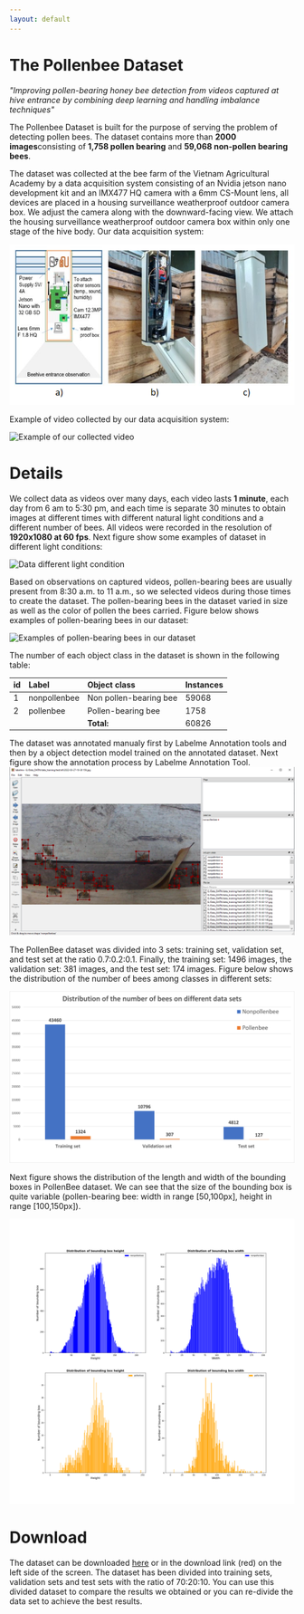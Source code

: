 ```yaml
---
layout: default
---
```

# The Pollenbee Dataset
_"Improving pollen-bearing honey bee detection from videos captured at hive entrance by combining deep learning and handling imbalance techniques"_

The Pollenbee Dataset is built for the purpose of serving the problem of detecting pollen bees. The dataset contains more than **2000 images**consisting of **1,758 pollen bearing** and **59,068 non-pollen bearing bees**. 

The dataset was collected at the bee farm of the Vietnam Agricultural Academy by a data acquisition system consisting of an Nvidia jetson nano development kit and an IMX477 HQ camera with a 6mm CS-Mount lens, all devices are placed in a housing surveillance weatherproof outdoor camera box. We adjust the camera along with the downward-facing view. We attach the housing surveillance weatherproof outdoor camera box within only one stage of the hive body. Our data acquisition system:

![Data acquisition system](images/system.PNG)

Example of video collected by our data acquisition system:

![Example of our collected video](images/video_dataset.gif)

# Details
We collect data as videos over many days, each video lasts **1 minute**, each day from 6 am to 5:30 pm, and each time is separate 30 minutes to obtain images at different times with different natural light conditions and a different number of bees. All videos were recorded in the resolution of **1920x1080 at 60 fps**. Next figure show some examples of dataset in different light conditions:

![Data different light condition](images/light_condition.png)

Based on observations on captured videos, pollen-bearing bees are usually present from 8:30 a.m. to 11 a.m., so we selected videos during those times to create the dataset. The pollen-bearing bees in the dataset varied in size as well as the color of pollen the bees carried. Figure below shows examples of pollen-bearing bees in our dataset:

![Examples of pollen-bearing bees in our dataset](images/pollenbee_variety.png)

The number of each object class in the dataset is shown in the following table:

| id| Label        | Object class           | Instances |
|:--|:-------------|:-----------------------|:----------|
| 1 | nonpollenbee | Non pollen-bearing bee | 59068     |
| 2 | pollenbee    | Pollen-bearing bee     | 1758      |
|   |              | **Total:**             | 60826     |

The dataset was annotated manualy first by Labelme Annotation tools and then by a object detection model trained on the annotated dataset. Next figure show the annotation process by Labelme Annotation Tool.
![Annotation](images/annotations.PNG)

The PollenBee dataset was divided into 3 sets: training set, validation set, and test set at the ratio 0.7:0.2:0.1. Finally, the training set: 1496 images, the validation set: 381 images, and the test set: 174 images. Figure below shows the distribution of the number of bees among classes in different sets:

![Distribution in each sets](images/data_distribute_each_set_eng.png)

Next figure shows the distribution of the length and width of the bounding boxes in PollenBee dataset. We can see that the size of the bounding box is quite variable (pollen-bearing bee: width in range [50,100px], height in range [100,150px]).

![Distribution of width height](images/height_width_distribute_each_class_eng.png)

<!-- # Citation
If you find useful the Pollenbee dataset for your research, please cite the paper:
```js
// Javascript code with syntax highlighting.
var fun = function lang(l) {
  dateformat.i18n = require('./lang/' + l)
  return true;
}
``` -->

# Download
The dataset can be downloaded [here](https://drive.google.com/drive/folders/1fdEcu7CNmEkVAamu9wh_Ppw_-uW3VNY1?usp=share_link) or in the download link (red) on the left side of the screen. The dataset has been divided into training sets, validation sets and test sets with the ratio of 70:20:10. You can use this divided dataset to compare the results we obtained or you can re-divide the data set to achieve the best results.